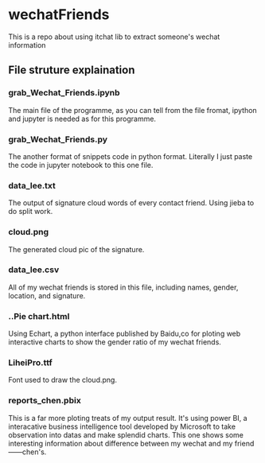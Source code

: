 # wechatFriends
This is a repo about using itchat lib to extract someone's wechat information


## File struture explaination
### grab_Wechat_Friends.ipynb

The main file of the programme, as you can tell from the file fromat, ipython and jupyter is needed as for this programme.

### grab_Wechat_Friends.py
The another format of snippets code in python format. Literally I just paste the code in jupyter notebook to this one file.

### data_lee.txt
The output of signature cloud words of every contact friend. Using jieba to do split work.

### cloud.png
The generated cloud pic of the signature.

### data_lee.csv
All of my wechat friends is stored in this file, including names, gender, location, and signature.

### ..Pie chart.html
Using Echart, a python interface published by Baidu,co for ploting web interactive charts to show the gender ratio of my wechat friends.

### LiheiPro.ttf
Font used to draw the cloud.png.

### reports_chen.pbix
This is a far more ploting treats of my output result. It's using power BI, a interacative business intelligence tool developed by Microsoft to take observation into datas and make splendid charts. This one shows some interesting information about difference between my wechat and my friend ——chen's.

